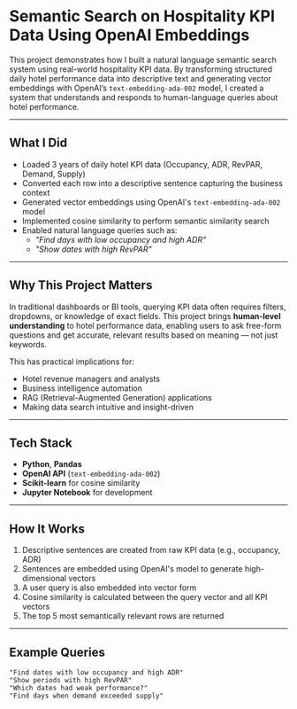 # Semantic Search on Hospitality KPI Data Using OpenAI Embeddings

This project demonstrates how I built a natural language semantic search system using real-world hospitality KPI data. By transforming structured daily hotel performance data into descriptive text and generating vector embeddings with OpenAI’s `text-embedding-ada-002` model, I created a system that understands and responds to human-language queries about hotel performance.

---

## What I Did

- Loaded 3 years of daily hotel KPI data (Occupancy, ADR, RevPAR, Demand, Supply)
- Converted each row into a descriptive sentence capturing the business context
- Generated vector embeddings using OpenAI's `text-embedding-ada-002` model
- Implemented cosine similarity to perform semantic similarity search
- Enabled natural language queries such as:
  - *"Find days with low occupancy and high ADR"*
  - *"Show dates with high RevPAR"*

---

## Why This Project Matters

In traditional dashboards or BI tools, querying KPI data often requires filters, dropdowns, or knowledge of exact fields. This project brings **human-level understanding** to hotel performance data, enabling users to ask free-form questions and get accurate, relevant results based on meaning — not just keywords.

This has practical implications for:
- Hotel revenue managers and analysts
- Business intelligence automation
- RAG (Retrieval-Augmented Generation) applications
- Making data search intuitive and insight-driven

---

## Tech Stack

- **Python**, **Pandas**
- **OpenAI API** (`text-embedding-ada-002`)
- **Scikit-learn** for cosine similarity
- **Jupyter Notebook** for development

---

## How It Works

1. Descriptive sentences are created from raw KPI data (e.g., occupancy, ADR)
2. Sentences are embedded using OpenAI's model to generate high-dimensional vectors
3. A user query is also embedded into vector form
4. Cosine similarity is calculated between the query vector and all KPI vectors
5. The top 5 most semantically relevant rows are returned

---

## Example Queries

```text
"Find dates with low occupancy and high ADR"
"Show periods with high RevPAR"
"Which dates had weak performance?"
"Find days when demand exceeded supply"
